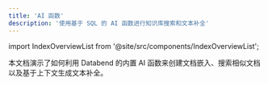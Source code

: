 ```yaml
---
title: 'AI 函数'
description: '使用基于 SQL 的 AI 函数进行知识库搜索和文本补全'
---
```


import IndexOverviewList from '@site/src/components/IndexOverviewList';

本文档演示了如何利用 Databend 的内置 AI 函数来创建文档嵌入、搜索相似文档以及基于上下文生成文本补全。

<IndexOverviewList />